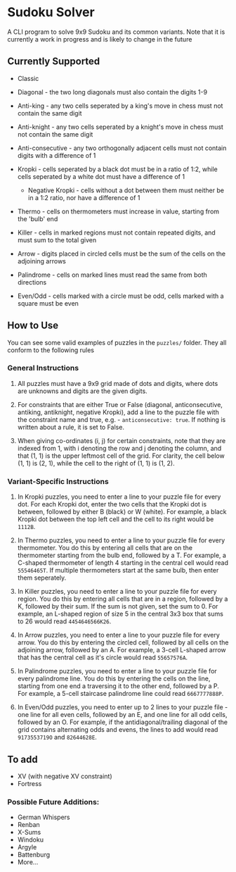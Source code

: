 # Sudoku Solver

A CLI program to solve 9x9 Sudoku and its common variants. Note that it is currently a work in progress and is likely to change in the future

## Currently Supported

- Classic

- Diagonal - the two long diagonals must also contain the digits 1-9

- Anti-king - any two cells seperated by a king's move in chess must not 
contain the same digit

- Anti-knight - any two cells seperated by a knight's move in chess must not contain the same digit

- Anti-consecutive - any two orthogonally adjacent cells must not contain digits with a difference of 1

- Kropki - cells seperated by a black dot must be in a ratio of 1:2, while cells seperated by a white dot must have a difference of 1

  - Negative Kropki - cells without a dot between them must neither be in a 1:2 ratio, nor have a difference of 1

- Thermo - cells on thermometers must increase in value, starting from the 'bulb' end

- Killer - cells in marked regions must not contain repeated digits, and must sum to the total given

- Arrow - digits placed in circled cells must be the sum of the cells on the adjoining arrows

- Palindrome - cells on marked lines must read the same from both directions

- Even/Odd - cells marked with a circle must be odd, cells marked with a square must be even

## How to Use
You can see some valid examples of puzzles in the `puzzles/` folder. They all conform to the following rules

### General Instructions

1. All puzzles must have a 9x9 grid made of dots and digits, where dots are unknowns and digits are the given digits.

1. For constraints that are either True or False (diagonal, anticonsecutive, antiking, antiknight, negative Kropki), add a line to the puzzle file with the constraint name and true, e.g. - `anticonsecutive: true`. If nothing is written about a rule, it is set to False.

1. When giving co-ordinates (i, j) for certain constraints, note that they are indexed from 1, with i denoting the row and j denoting the column, and that (1, 1) is the upper leftmost cell of the grid. For clarity, the cell below (1, 1) is (2, 1), while the cell to the right of (1, 1) is (1, 2).

### Variant-Specific Instructions
1. In Kropki puzzles, you need to enter a line to your puzzle file for every dot. For each Kropki dot, enter the two cells that the Kropki dot is between, followed by either B (black) or W (white). For example, a black Kropki dot between the top left cell and the cell to its right would be `1112B`.

1. In Thermo puzzles, you need to enter a line to your puzzle file for every thermometer. You do this by entering all cells that are on the thermometer starting from the bulb end, followed by a T. For example, a C-shaped thermometer of length 4 starting in the central cell would read `55546465T`. If multiple thermometers start at the same bulb, then enter them seperately.

1. In Killer puzzles, you need to enter a line to your puzzle file for every region. You do this by entering all cells that are in a region, followed by a K, followed by their sum. If the sum is not given, set the sum to 0. For example, an L-shaped region of size 5 in the central 3x3 box that sums to 26 would read `4454646566K26`.

1. In Arrow puzzles, you need to enter a line to your puzzle file for every arrow. You do this by entering the circled cell, followed by all cells on the adjoining arrow, followed by an A. For example, a 3-cell L-shaped arrow that has the central cell as it's circle would read `55657576A`.

1. In Palindrome puzzles, you need to enter a line to your puzzle file for every palindrome line. You do this by entering the cells on the line, starting from one end a traversing it to the other end, followed by a P. For example, a 5-cell staircase palindrome line could read `6667777888P`.

1. In Even/Odd puzzles, you need to enter up to 2 lines to your puzzle file - one line for all even cells, followed by an E, and one line for all odd cells, followed by an O. For example, if the antidiagonal/trailing diagonal of the grid contains alternating odds and evens, the lines to add would read `9173553719O` and `82644628E`.

## To add

- XV (with negative XV constraint)
- Fortress

### Possible Future Additions:

- German Whispers
- Renban
- X-Sums
- Windoku
- Argyle
- Battenburg
- More...